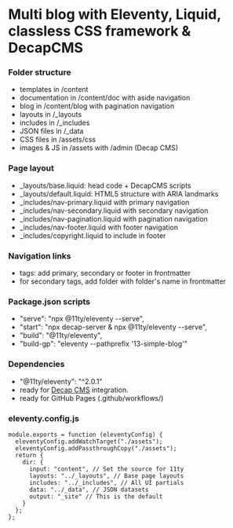 # Multi blog with Eleventy, Liquid, classless CSS framework & DecapCMS

### Folder structure

- templates in /content
- documentation in /content/doc with aside navigation
- blog in /content/blog with pagination navigation
- layouts in /_layouts
- includes in /_includes
- JSON files in /_data
- CSS files in /assets/css
- images & JS in /assets with /admin (Decap CMS)

### Page layout

- _layouts/base.liquid: head code + DecapCMS scripts
- _layouts/default.liquid: HTML5 structure with ARIA landmarks
- _includes/nav-primary.liquid with primary navigation
- _includes/nav-secondary.liquid with secondary navigation
- _includes/nav-pagination.liquid with pagination navigation
- _includes/nav-footer.liquid with footer navigation
- _includes/copyright.liquid to include in footer

### Navigation links

- tags: add primary, secondary or footer in frontmatter
- for secondary tags, add folder with folder's name in frontmatter

### Package.json scripts
- "serve": "npx @11ty/eleventy --serve",
- "start": "npx decap-server & npx @11ty/eleventy --serve",
- "build": "@11ty/eleventy",
- "build-gp": "eleventy --pathprefix '13-simple-blog'"

### Dependencies
- "@11ty/eleventy": "^2.0.1"
- ready for [Decap CMS](https://decapcms.org/) integration.
- ready for GitHub Pages (.github/workflows/)

### eleventy.config.js
```
module.exports = function (eleventyConfig) {
  eleventyConfig.addWatchTarget("./assets");
  eleventyConfig.addPassthroughCopy("./assets");
  return {
    dir: {
      input: "content", // Set the source for 11ty
      layouts: "../_layouts", // Base page layouts
      includes: "../_includes", // All UI partials
      data: "../_data", // JSON datasets
      output: "_site" // This is the default
    }
  };
};
```
